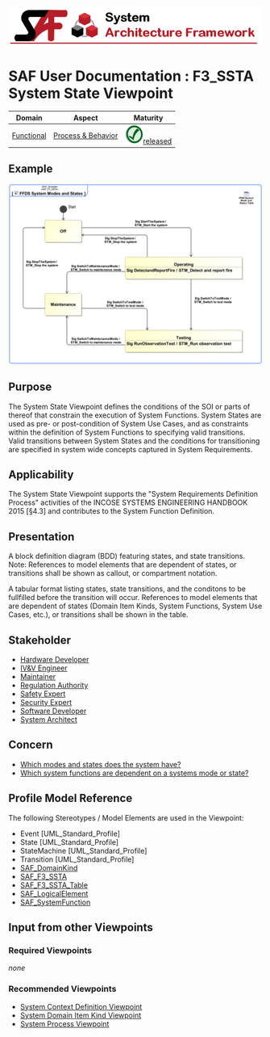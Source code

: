 ![System Architecture Framework](../diagrams/Banner_SAF.png)
# SAF User Documentation : **F3_SSTA** System State Viewpoint
|**Domain**|**Aspect**|**Maturity**|
| --- | --- | --- |
|[Functional](../domains.md#Domain-Functional)|[Process & Behavior](../aspects.md#Aspect-Process-&-Behavior)|![Released](../diagrams/Symbol_confirmed.png )[released](../using-saf/maturity.md#released)|
## Example
![System-State-Viewpoint-primary-example.svg](../diagrams/vp-examples/System-State-Viewpoint-primary-example.svg)
## Purpose
The System State Viewpoint defines the conditions of the SOI or parts of thereof that constrain the execution of System Functions. System States are used as pre- or post-condition of System Use Cases, and as constraints within the definition of System Functions to specifying valid transitions. Valid transitions between System States and the conditions for transitioning are specified in system wide concepts captured in System Requirements.
## Applicability
The System State  Viewpoint supports the "System Requirements Definition Process" activities of the INCOSE SYSTEMS ENGINEERING HANDBOOK 2015 [§4.3] and contributes to the System Function Definition.
## Presentation
A block definition diagram (BDD) featuring states, and state transitions. 
Note: References to model elements that are dependent of states, or transitions shall be shown as callout, or compartment notation.

A tabular format listing states, state transitions, and the conditons to be fullfilled before the transition will occur. References to model elements that are dependent of states (Domain Item Kinds, System Functions, System Use Cases, etc.), or transitions shall be shown in the table.

## Stakeholder
* [Hardware Developer](../stakeholders.md#Hardware-Developer)
* [IV&V Engineer](../stakeholders.md#IV&V-Engineer)
* [Maintainer](../stakeholders.md#Maintainer)
* [Regulation Authority](../stakeholders.md#Regulation-Authority)
* [Safety Expert](../stakeholders.md#Safety-Expert)
* [Security Expert](../stakeholders.md#Security-Expert)
* [Software Developer](../stakeholders.md#Software-Developer)
* [System Architect](../stakeholders.md#System-Architect)
## Concern
* [Which modes and states does the system have?](../concerns.md#_2021x_2_8710274_1674576759199_155259_23602)
* [Which system functions are dependent on a systems mode or state?](../concerns.md#_2021x_2_8710274_1674576759086_661396_23504)
## Profile Model Reference
The following Stereotypes / Model Elements are used in the Viewpoint:
* Event [UML_Standard_Profile]
* State [UML_Standard_Profile]
* StateMachine [UML_Standard_Profile]
* Transition [UML_Standard_Profile]
* [SAF_DomainKind](../stereotypes.md#SAF_DomainKind)
* [SAF_F3_SSTA](../stereotypes.md#SAF_F3_SSTA)
* [SAF_F3_SSTA_Table](../stereotypes.md#SAF_F3_SSTA_Table)
* [SAF_LogicalElement](../stereotypes.md#SAF_LogicalElement)
* [SAF_SystemFunction](../stereotypes.md#SAF_SystemFunction)
## Input from other Viewpoints
### Required Viewpoints
*none*
### Recommended Viewpoints
* [System Context Definition Viewpoint](System-Context-Definition-Viewpoint.md)
* [System Domain Item Kind Viewpoint](System-Domain-Item-Kind-Viewpoint.md)
* [System Process Viewpoint](System-Process-Viewpoint.md)
